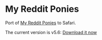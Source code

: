 My Reddit Ponies
================

Port of [My Reddit Ponies][userscripts] to Safari.

The current version is v5.6: [Download it now][download]

[userscripts]: http://userstyles.org/styles/49858/my-reddit-ponies
[download]: https://github.com/downloads/kballard/My-Reddit-Ponies/My-Reddit-Ponies-5.6.safariextz
